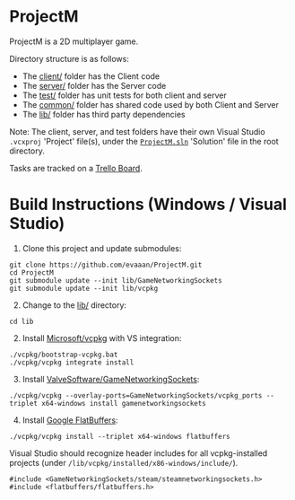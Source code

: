 # ProjectM

ProjectM is a 2D multiplayer game.

Directory structure is as follows:
* The [client/](client/) folder has the Client code
* The [server/](server/) folder has the Server code
* The [test/](test/) folder has unit tests for both client and server
* The [common/](common/) folder has shared code used by both Client and Server
* The [lib/](lib/) folder has third party dependencies

Note: The client, server, and test folders have their own Visual Studio ``.vcxproj`` 'Project' file(s), under the [``ProjectM.sln``](ProjectM.sln) 'Solution' file in the root directory.

Tasks are tracked on a [Trello Board](https://trello.com/invite/b/cWteNm74/bf64646388becf6430bf7d5b8bd4df55/projectm).

# Build Instructions (Windows / Visual Studio)

1. Clone this project and update submodules:

```
git clone https://github.com/evaaan/ProjectM.git
cd ProjectM
git submodule update --init lib/GameNetworkingSockets
git submodule update --init lib/vcpkg
```

2. Change to the [lib/](lib/) directory:

```
cd lib
```

2. Install [Microsoft/vcpkg](https://github.com/Microsoft/vcpkg) with VS integration:

```
./vcpkg/bootstrap-vcpkg.bat
./vcpkg/vcpkg integrate install
```

3. Install [ValveSoftware/GameNetworkingSockets](https://github.com/ValveSoftware/GameNetworkingSockets):

```
./vcpkg/vcpkg --overlay-ports=GameNetworkingSockets/vcpkg_ports --triplet x64-windows install gamenetworkingsockets
```

4. Install [Google FlatBuffers](https://google.github.io/flatbuffers/index.html):

```
./vcpkg/vcpkg install --triplet x64-windows flatbuffers
```

Visual Studio should recognize header includes for all vcpkg-installed projects (under ``/lib/vcpkg/installed/x86-windows/include/``).

```
#include <GameNetworkingSockets/steam/steamnetworkingsockets.h>
#include <flatbuffers/flatbuffers.h>
```
